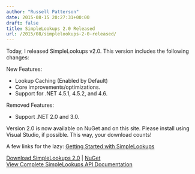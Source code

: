 ```yaml
---
author: "Russell Patterson"
date: 2015-08-15 20:27:31+00:00
draft: false
title: SimpleLookups 2.0 Released
url: /2015/08/simplelookups-2-0-released/
---
```


Today, I released SimpleLookups v2.0. This version includes the following changes: 

New Features:
- Lookup Caching (Enabled by Default)
- Core improvements/optimizations.
- Support for .NET 4.5.1, 4.5.2, and 4.6.

Removed Features:
- Support .NET 2.0 and 3.0.

Version 2.0 is now available on NuGet and on this site. Please install using Visual Studio, if possible. This way, your download counts!

A few links for the lazy:
[Getting Started with SimpleLookups](/getting-started/)  

[Download SimpleLookups 2.0](/releases/2.0/SimpleLookups-2.0.zip) | [NuGet](http://www.nuget.org/packages/SimpleLookups/)  
[View Complete SimpleLookups API Documentation](/documentation/)  
